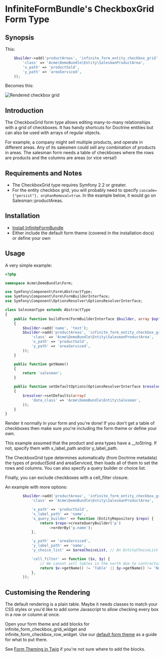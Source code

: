 InfiniteFormBundle's CheckboxGrid Form Type
===========================================

Synopsis
-------

This:

```php
    $builder->add('productAreas', 'infinite_form_entity_checkbox_grid', array(
        'class' => 'Acme\DemoBundle\Entity\SalesmanProductArea',
        'x_path' => 'productSold',
        'y_path' => 'areaServiced',
    ));
```

Becomes this:

![Rendered checkbox grid](https://raw.github.com/infinite-networks/InfiniteFormBundle/master/Resources/doc/checkboxgrid.png)

Introduction
------------

The CheckboxGrid form type allows editing many-to-many relationships with
a grid of checkboxes. It has handy shortcuts for Doctrine entities but can
also be used with arrays of regular objects.

For example, a company might sell multiple products, and operate in
different areas. Any of its salesmen could sell any combination of products
in areas. The salesman form needs a table of checkboxes where the rows are
products and the columns are areas (or vice versa!)

Requirements and Notes
---------------------

* The CheckboxGrid type requires Symfony 2.2 or greater.
* For the entity checkbox grid, you will probably need to specify
  `cascade={"persist"}, orphanRemoval=true`. In the example below, it would
  go on Salesman::productAreas.


Installation
------------

* [Install InfiniteFormBundle](installation.md)
* Either include the default form theme (covered in the installation docs)
  or define your own

Usage
-----

A very simple example:

```php
<?php

namespace Acme\DemoBundle\Form;

use Symfony\Component\Form\AbstractType;
use Symfony\Component\Form\FormBuilderInterface;
use Symfony\Component\OptionsResolver\OptionsResolverInterface;

class SalesmanType extends AbstractType
{
    public function buildForm(FormBuilderInterface $builder, array $options)
    {
        $builder->add('name', 'text');
        $builder->add('productAreas', 'infinite_form_entity_checkbox_grid', array(
            'class' => 'Acme\DemoBundle\Entity\SalesmanProductArea',
            'x_path' => 'productSold',
            'y_path' => 'areaServiced',
        ));
    }

    public function getName()
    {
        return 'salesman';
    }

    public function setDefaultOptions(OptionsResolverInterface $resolver)
    {
        $resolver->setDefaults(array(
            'data_class' => 'Acme\DemoBundle\Entity\Salesman',
        ));
    }
}
```

Render it normally in your form and you're done! If you don't get a table of
checkboxes then make sure you're including the form theme or define your own.

This example assumed that the product and area types have a __toString. If
not, specify them with x_label_path and/or y_label_path.

The CheckboxGrid type determines automatically (from Doctrine metadata) the
types of productSold and areaServiced, then loads all of them to set the
rows and columns. You can also specify a query builder or choice list.

Finally, you can exclude checkboxes with a cell_filter closure.

An example with more options:

```php
        $builder->add('productAreas', 'infinite_form_entity_checkbox_grid', array(
            'class' => 'Acme\DemoBundle\Entity\SalesmanProductArea',

            'x_path' => 'productSold',
            'x_label_path' => 'name',
            'x_query_builder' => function (EntityRepository $repo) {
                return $repo->createQueryBuilder('p')
                    ->orderBy('p.name');
            },

            'y_path' => 'areaServiced',
            'y_label_path' => 'name',
            'y_choice_list' => $areaChoiceList, // An EntityChoiceList constructed elsewhere

            'cell_filter' => function ($x, $y) {
                // We cannot sell tables in the north due to contractual obligations
                return $x->getName() != 'Table' || $y->getName() != 'North';
            },
        ));
```

Customising the Rendering
-------------------------

The default rendering is a plain table. Maybe it needs classes to match your
CSS styles or you'd like to add some Javascript to allow checking every box
in a row or column at once.

Open your form theme and add blocks for infinite_form_checkbox_grid_widget
and infinite_form_checkbox_row_widget. Use our [default form theme](https://github.com/infinite-networks/InfiniteFormBundle/blob/master/Resources/views/form_theme.html.twig)
as a guide for what to put there.

See [Form Theming in Twig](http://symfony.com/doc/2.2/cookbook/form/form_customization.html#form-theming-in-twig)
if you're not sure where to add the blocks.
